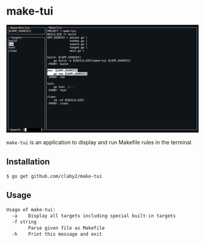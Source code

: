 # make-tui

![preview](./assets/preview.png)

`make-tui` is an application to display and run Makefile rules in the terminal.

## Installation

    $ go get github.com/claby2/make-tui

## Usage

    Usage of make-tui:
      -a	Display all targets including special built-in targets
      -f string
            Parse given file as Makefile
      -h	Print this message and exit
